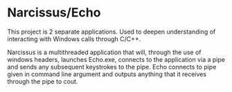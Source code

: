 # Narcissus/Echo 
This project is 2 separate applications. Used to deepen understanding of interacting with Windows calls through C/C++.

Narcissus is a multithreaded application that will, through the use of windows headers, launches Echo.exe, connects to the application via a pipe and sends any subsequent keystrokes to the pipe. 
Echo connects to pipe given in command line argument and outputs anything that it receives through the pipe to cout.
